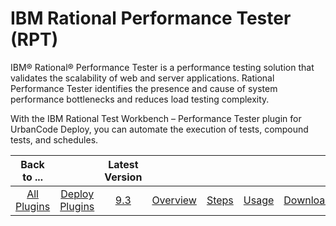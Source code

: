 
IBM Rational Performance Tester (RPT)
=====================================

IBM® Rational® Performance Tester is a performance testing solution that validates the scalability of web and server applications. Rational Performance Tester identifies the presence and cause of system performance bottlenecks and reduces load testing complexity.

With the IBM Rational Test Workbench – Performance Tester plugin for UrbanCode Deploy, you can automate the execution of tests, compound tests, and schedules.


|Back to ...||Latest Version|||||
| :---: | :---: | :---: | :---: | :---: | :---: | :---: |
|[All Plugins](../../index.md)|[Deploy Plugins](../README.md)|[9.3](https://raw.githubusercontent.com/UrbanCode/IBM-UCD-PLUGINS/main/files/RPT-UCD/RPT-UCD-9.3.zip)|[Overview](overview.md)|[Steps](steps.md)|[Usage](usage.md)|[Downloads](downloads.md)|
